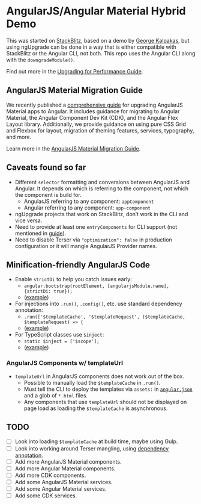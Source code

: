 # AngularJS/Angular Material Hybrid Demo

This was started on [StackBlitz](https://stackblitz.com/edit/angularjs-material-ngupgradelite-demo),
based on a demo by [George Kalpakas](https://github.com/gkalpak), but using ngUpgrade can be done
in a way that is either compatible with StackBlitz or the Angular CLI, not both. This repo uses the
Angular CLI along with the `downgradeModule()`.

Find out more in the [Upgrading for Performance Guide](https://angular.io/guide/upgrade-performance).

## AngularJS Material Migration Guide

We recently published a [comprehensive guide](https://material.angularjs.org/latest/migration)
for upgrading AngularJS Material apps to Angular. It includes guidance for migrating to
Angular Material, the Angular Component Dev Kit (CDK), and the Angular Flex Layout library.
Additionally, we provide guidance on using pure CSS Grid and Flexbox for layout, migration of
theming features, services, typography, and more.

Learn more in the [AngularJS Material Migration Guide](https://material.angularjs.org/latest/migration). 

## Caveats found so far

- Different `selector` formatting and conversions between AngularJS and Angular. It depends on which
    is referring to the component, not which the component is build for.
  - AngularJS referring to any component: `appComponent`
  - Angular referring to any component: `app-component`
- ngUpgrade projects that work on StackBlitz, don’t work in the CLI and vice versa.
- Need to provide at least one `entryComponents` for CLI support (not mentioned in
  [guide](https://angular.io/guide/upgrade-performance#bootstrapping-with-downgrademodule)).
- Need to disable Terser via `"optimization": false` in production configuration or it will mangle
  AngularJS Provider names.

## Minification-friendly AngularJS Code

- Enable `strictDi` to help you catch issues early:
  - `angular.bootstrap(rootElement, [angularjsModule.name], {strictDi: true});`
  - ([example](https://github.com/Splaktar/angularjs-angular-material-hybrid-demo/blob/a77f0567b1795529c1859f1b70fafc5ab5e998be/src/main.ts#L13))
- For injections into `.run()`, `.config()`, etc. use standard dependency annotation:
  - `.run(['$templateCache', '$templateRequest', ($templateCache, $templateRequest) => {`
  - ([example](https://github.com/Splaktar/angularjs-angular-material-hybrid-demo/blob/a77f0567b1795529c1859f1b70fafc5ab5e998be/src/angularjs/app-angularjs.module.ts#L22-L26))
- For TypeScript classes use `$inject`:
  - `static $inject = ['$scope'];`
  - ([example](https://github.com/Splaktar/angularjs-angular-material-hybrid-demo/blob/a77f0567b1795529c1859f1b70fafc5ab5e998be/src/angularjs/tabs.component.ts#L7-L11))

### AngularJS Components w/ templateUrl

- `templateUrl` in AngularJS components does not work out of the box.
  - Possible to manually load the `$templateCache` in `.run()`.
  - Must tell the CLI to deploy the templates via `assets:` in [`angular.json`](angular.json)
    and a glob of `*.html` files.
  - Any components that use `templateUrl` should not be displayed on page load as loading the
    `$templateCache` is asynchronous.

## TODO

- [ ] Look into loading `$templateCache` at build time, maybe using Gulp.
- [ ] Look into working around Terser mangling, using [dependency annotation](https://docs.angularjs.org/guide/di#dependency-annotation).
- [ ] Add more AngularJS Material components.
- [ ] Add more Angular Material components.
- [ ] Add more CDK components.
- [ ] Add some AngularJS Material services.
- [ ] Add some Angular Material services.
- [ ] Add some CDK services.
